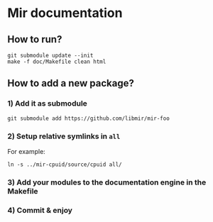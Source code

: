Mir documentation
=================

How to run?
-----------

```
git submodule update --init
make -f doc/Makefile clean html
```

How to add a new package?
-------------------------

### 1) Add it as submodule

```
git submodule add https://github.com/libmir/mir-foo
```

### 2) Setup relative symlinks in `all`

For example:

```
ln -s ../mir-cpuid/source/cpuid all/
```

### 3) Add your modules to the documentation engine in the Makefile


### 4) Commit & enjoy
